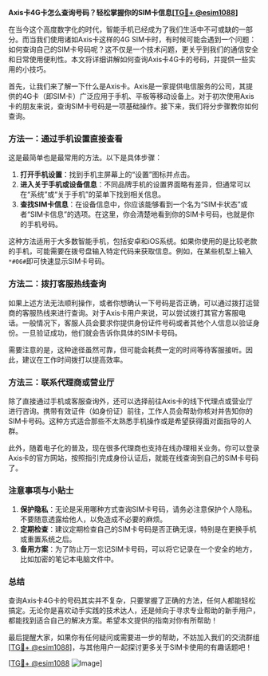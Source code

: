 **Axis卡4G卡怎么查询号码？轻松掌握你的SIM卡信息[[TG💪+ @esim1088](https://t.me/s/esim1088)]**

在当今这个高度数字化的时代，智能手机已经成为了我们生活中不可或缺的一部分。而当我们使用诸如Axis卡这样的4G SIM卡时，有时候可能会遇到一个问题：如何查询自己的SIM卡号码呢？这不仅是一个技术问题，更关乎到我们的通信安全和日常使用便利性。本文将详细讲解如何查询Axis卡4G卡的号码，并提供一些实用的小技巧。

首先，让我们来了解一下什么是Axis卡。Axis是一家提供电信服务的公司，其提供的4G卡（即SIM卡）广泛应用于手机、平板等移动设备上。对于初次使用Axis卡的朋友来说，查询SIM卡号码是一项基础操作。接下来，我们将分步骤教你如何查询。

### 方法一：通过手机设置直接查看

这是最简单也是最常用的方法。以下是具体步骤：

1. **打开手机设置**：找到手机主屏幕上的“设置”图标并点击。
2. **进入关于手机或设备信息**：不同品牌手机的设置界面略有差异，但通常可以在“系统”或“关于手机”的菜单下找到相关信息。
3. **查找SIM卡信息**：在设备信息中，你应该能够看到一个名为“SIM卡状态”或者“SIM卡信息”的选项。在这里，你会清楚地看到你的SIM卡号码，也就是你的手机号码。

这种方法适用于大多数智能手机，包括安卓和iOS系统。如果你使用的是比较老款的手机，可能需要在拨号盘输入特定代码来获取信息。例如，在某些机型上输入`*#06#`即可快速显示SIM卡号码。

### 方法二：拨打客服热线查询

如果上述方法无法顺利操作，或者你想确认一下号码是否正确，可以通过拨打运营商的客服热线来进行查询。对于Axis卡用户来说，可以尝试拨打其官方客服电话。一般情况下，客服人员会要求你提供身份证件号码或者其他个人信息以验证身份。一旦验证成功，他们就会告诉你具体的SIM卡号码。

需要注意的是，这种途径虽然可靠，但可能会耗费一定的时间等待客服接听。因此，建议在工作时间拨打以提高效率。

### 方法三：联系代理商或营业厅

除了直接通过手机或客服查询外，还可以选择前往Axis卡的线下代理点或营业厅进行咨询。携带有效证件（如身份证）前往，工作人员会帮助你核对并告知你的SIM卡号码。这种方式适合那些不太熟悉手机操作或是希望获得面对面指导的人群。

此外，随着电子化的普及，现在很多代理商也支持在线办理相关业务。你可以登录Axis卡的官方网站，按照指引完成身份认证后，就能在线查询到自己的SIM卡号码了。

### 注意事项与小贴士

1. **保护隐私**：无论是采用哪种方式查询SIM卡号码，请务必注意保护个人隐私。不要随意透露给他人，以免造成不必要的麻烦。
2. **定期检查**：建议定期检查自己的SIM卡号码是否正确无误，特别是在更换手机或重置系统之后。
3. **备用方案**：为了防止万一忘记SIM卡号码，可以将它记录在一个安全的地方，比如加密的笔记本电脑文件中。

### 总结

查询Axis卡4G卡的号码其实并不复杂，只要掌握了正确的方法，任何人都能轻松搞定。无论你是喜欢动手实践的技术达人，还是倾向于寻求专业帮助的新手用户，都能找到适合自己的解决方案。希望本文提供的指南对你有所帮助！

最后提醒大家，如果你有任何疑问或需要进一步的帮助，不妨加入我们的交流群组[[TG💪+ @esim1088](https://t.me/s/esim1088)]，与其他用户一起探讨更多关于SIM卡使用的有趣话题吧！

[[TG💪+ @esim1088](https://t.me/s/esim1088) ![Image](https://i.postimg.cc/4NQfJmqS/Snipaste-2025-05-13-00-14-12.png)]